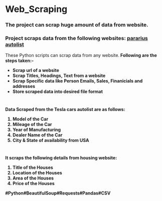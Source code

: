 # Web_Scraping

### The project can scrap huge amount of data from website.
### Project scraps data from the following websites: <a href="https://www.pararius.com/" rel='nofollow'>pararius</a>  <a href="https://www.autolist.com/" rel='nofollow'>autolist</a>

These Python scripts can scrap data from any website.<b />
Following are the steps taken:-
                    <ul><li>Scrap url of a website</li>
                        <li>Scrap Titles, Headings, Text from a website</li>
                        <li>Scrap Specific data like Person Emails, Sales, Finanicials and addresses</li>
                        <li>Store scraped data into desired file format</li></ul>
 
 #
 
 Data Scraped from the Tesla cars autolist are as follows:
 <ol><li>Model of the Car</li>
<li>Mileage of the Car</li>
<li>Year of Manufacturing</li>
<li>Dealer Name of the Car</li>
<li>City & State of availability from USA</ol>
 
 #
                       
It scraps the following details from housing website:
<ol><li>Title of the Houses</li>
<li>Location of the Houses</li>
<li>Area of the Houses</li>
<li>Price of the Houses</li></ol>


#Python#BeautifulSoup#Requests#Pandas#CSV
